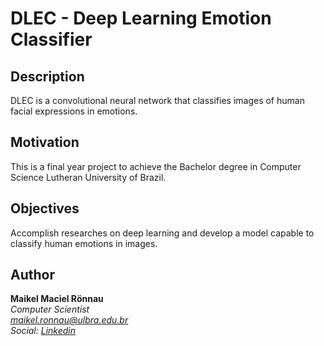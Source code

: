 # DLEC - Deep Learning Emotion Classifier

## Description

DLEC is a convolutional neural network that classifies images of human facial expressions in emotions.

## Motivation

This is a final year project to achieve the Bachelor degree in Computer Science Lutheran University of Brazil.

## Objectives

Accomplish researches on deep learning and develop a model capable to classify human emotions in images.

## Author

**Maikel Maciel Rönnau**  
*Computer Scientist  
maikel.ronnau@ulbra.edu.br  
Social: [Linkedin](https://br.linkedin.com/in/maikelronnau)*
